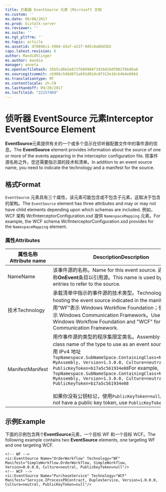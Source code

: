 ```yaml
---
title: 拦截器 EventSource 元素 |Microsoft 文档
ms.custom: ''
ms.date: 06/08/2017
ms.prod: biztalk-server
ms.reviewer: ''
ms.suite: ''
ms.tgt_pltfrm: ''
ms.topic: article
ms.assetid: d78846c1-3984-43af-a13f-9d5c0a66d3b5
caps.latest.revision: 6
author: MandiOhlinger
ms.author: mandia
manager: anneta
ms.openlocfilehash: 35b5cd6b2e872f689988f3d10d18df002f66d6a0
ms.sourcegitcommit: cb908c540d8f1a692d01dc8f313e16cb4b4e696d
ms.translationtype: MT
ms.contentlocale: zh-CN
ms.lasthandoff: 09/20/2017
ms.locfileid: "22257469"
---
```

# <a name="interceptor-eventsource-element"></a><span data-ttu-id="81df5-102">侦听器 EventSource 元素</span><span class="sxs-lookup"><span data-stu-id="81df5-102">Interceptor EventSource Element</span></span>
<span data-ttu-id="81df5-103">**EventSource**元素提供有关的一个或多个显示在侦听器配置文件中的事件源的信息。</span><span class="sxs-lookup"><span data-stu-id="81df5-103">The **EventSource** element provides information about the source of one or more of the events appearing in the interceptor configuration file.</span></span> <span data-ttu-id="81df5-104">除事件源名称之外，您还需要指示源的技术和清单。</span><span class="sxs-lookup"><span data-stu-id="81df5-104">In addition to an event source name, you need to indicate the technology and a manifest for the source.</span></span>  
  
## <a name="format"></a><span data-ttu-id="81df5-105">格式</span><span class="sxs-lookup"><span data-stu-id="81df5-105">Format</span></span>  
 <span data-ttu-id="81df5-106">`EventSource` 元素具有三个属性，该元素可能包含或不包含子元素，这取决于包含的架构。</span><span class="sxs-lookup"><span data-stu-id="81df5-106">The `EventSource` element has three attributes and may or may not have child elements depending upon which schemas are included.</span></span> <span data-ttu-id="81df5-107">例如，WCF 架构 WcfInterceptorConfiguration.xsd 提供 `NamespaceMapping` 元素。</span><span class="sxs-lookup"><span data-stu-id="81df5-107">For example, the WCF schema WcfInterceptorConfiguration.xsd provides for the `NamespaceMapping` element.</span></span>  
  
### <a name="attributes"></a><span data-ttu-id="81df5-108">属性</span><span class="sxs-lookup"><span data-stu-id="81df5-108">Attributes</span></span>  
  
|<span data-ttu-id="81df5-109">属性名称</span><span class="sxs-lookup"><span data-stu-id="81df5-109">Attribute name</span></span>|<span data-ttu-id="81df5-110">Description</span><span class="sxs-lookup"><span data-stu-id="81df5-110">Description</span></span>|  
|--------------------|-----------------|  
|<span data-ttu-id="81df5-111">Name</span><span class="sxs-lookup"><span data-stu-id="81df5-111">Name</span></span>|<span data-ttu-id="81df5-112">该事件源的名称。</span><span class="sxs-lookup"><span data-stu-id="81df5-112">Name for this event source.</span></span> <span data-ttu-id="81df5-113">通过使用此名称**OnEvent**条目以引用源。</span><span class="sxs-lookup"><span data-stu-id="81df5-113">This name is used by **OnEvent** entries to refer to the source.</span></span>|  
|<span data-ttu-id="81df5-114">技术</span><span class="sxs-lookup"><span data-stu-id="81df5-114">Technology</span></span>|<span data-ttu-id="81df5-115">承载清单中指示的事件源的技术类型。</span><span class="sxs-lookup"><span data-stu-id="81df5-115">Technology type hosting the event source indicated in the manifest.</span></span> <span data-ttu-id="81df5-116">使用“WF”表示 Windows Workflow Foundation；使用“WCF”表示 Windows Communication Framework。</span><span class="sxs-lookup"><span data-stu-id="81df5-116">Use "WF" for Windows Workflow Foundation and "WCF" for Windows Communication Framework.</span></span>|  
|<span data-ttu-id="81df5-117">Manifest</span><span class="sxs-lookup"><span data-stu-id="81df5-117">Manifest</span></span>|<span data-ttu-id="81df5-118">用作事件源的类型的程序集限定类名。</span><span class="sxs-lookup"><span data-stu-id="81df5-118">Assembly-qualified class name of the type to use as an event source.</span></span> <span data-ttu-id="81df5-119">例如，使用 IPv4 地址 `TopNamespace.SubNameSpace.ContainingClass+NestedClass, MyAssembly, Version=1.3.0.0, Culture=neutral, PublicKeyToken=b17a5c561934e08`</span><span class="sxs-lookup"><span data-stu-id="81df5-119">For example, `TopNamespace.SubNameSpace.ContainingClass+NestedClass, MyAssembly, Version=1.3.0.0, Culture=neutral, PublicKeyToken=b17a5c561934e08`</span></span><br /><br /> <span data-ttu-id="81df5-120">如果你没有公钥标记，使用`PublicKeyToken=null`。</span><span class="sxs-lookup"><span data-stu-id="81df5-120">If you do not have a public key token, use `PublicKeyToken=null`.</span></span>|  
  
## <a name="example"></a><span data-ttu-id="81df5-121">示例</span><span class="sxs-lookup"><span data-stu-id="81df5-121">Example</span></span>  
 <span data-ttu-id="81df5-122">下面的示例包含两个**EventSource**元素，一个目标 WF 和一个目标 WCF。</span><span class="sxs-lookup"><span data-stu-id="81df5-122">The following example contains two **EventSource** elements, one targeting WF and one targeting WCF.</span></span>  
  
```  
<!-- WF -->  
<ic:EventSource Name="OrderWorkflow" Technology="WF" Manifest="SimpleWorkflow.OrderWorkflow, SimpleWorkflow, Version=0.0.0.0, Culture=neutral, PublicKeyToken=null"/>  
<!-- WCF -->  
<ic:EventSource Name="PurchaseService" Technology="WCF" Manifest="Service.IProcessPOContract, DuplexService, Version=1.0.0.0, Culture=neutral, PublicKeyToken=null"/>  
```